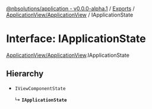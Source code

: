 [@nbsolutions/application - v0.0.0-alpha.1](../README.md) / [Exports](../modules.md) / [ApplicationView/ApplicationView](../modules/ApplicationView_ApplicationView.md) / IApplicationState

# Interface: IApplicationState

[ApplicationView/ApplicationView](../modules/ApplicationView_ApplicationView.md).IApplicationState

## Hierarchy

- `IViewComponentState`

  ↳ **`IApplicationState`**
